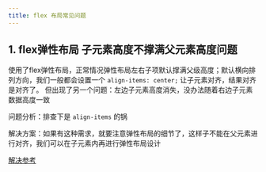 ```yaml
---
title: flex 布局常见问题
---
```


## 1. flex弹性布局 子元素高度不撑满父元素高度问题

使用了flex弹性布局，正常情况弹性布局左右子项默认撑满父级高度；默认横向排列方向，我们一般都会设置一个 `align-items: center;` 让子元素对齐，结果对齐是对齐了。
但出现了另一个问题：左边子元素高度消失，没办法随着右边子元素数据高度一致

问题分析：排查下是 `align-items` 的锅

解决方案：如果有这种需求，就要注意弹性布局的细节了，这样子不能在父元素进行对齐，我们可以在子元素内再进行弹性布局设计

[解决参考](https://juejin.cn/post/7222897190711607333)
